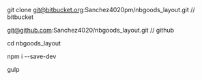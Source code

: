 git clone git@bitbucket.org:Sanchez4020pm/nbgoods_layout.git // bitbucket

git@github.com:Sanchez4020/nbgoods_layout.git // github

cd nbgoods_layout

npm i --save-dev

gulp
